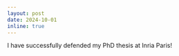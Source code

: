 ```yaml
---
layout: post
date: 2024-10-01 
inline: true
---
```

I have successfully defended my PhD thesis at Inria Paris!